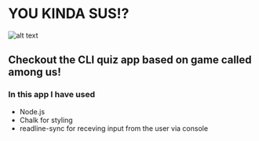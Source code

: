 
# YOU KINDA SUS!?


![alt text](./image.jpg)


## Checkout the CLI quiz app based on game called among us!

### In this app I have used
 
- Node.js
- Chalk for styling
- readline-sync for receving input from the user via console


